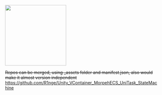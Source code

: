 <img src="https://github.com/R1nge/3D_Unity_22.3.9f1_VContainer_MorpehECS_UniTask_StateMachine/assets/59400159/37f5b955-259f-430a-a65b-50faabaa3825" width="200" />

~~Repos can be merged, using _assets folder and manifest.json, also would make it almost version independent~~  
https://github.com/R1nge/Unity_VContainer_MorpehECS_UniTask_StateMachine
